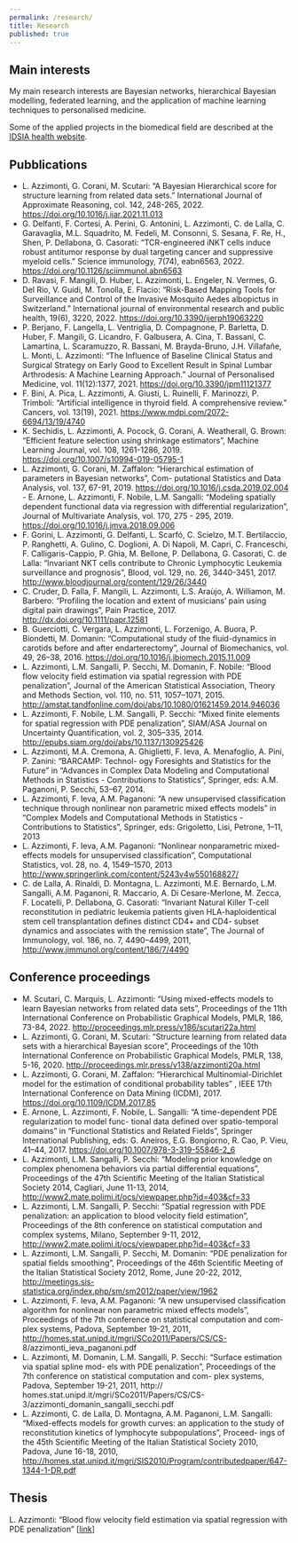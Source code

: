 ```yaml
---
permalink: /research/
title: Research
published: true
---
```


## Main interests
My main research interests are Bayesian networks, hierarchical Bayesian modelling, federated learning, and the application of machine learning techniques to personalised medicine. 

Some of the applied projects in the biomedical field are described at the [IDSIA health website](https://health.idsia.ch/ml-personalized/).

## Pubblications

- L. Azzimonti, G. Corani, M. Scutari: “A Bayesian Hierarchical score for structure learning from related data sets.” International Journal of Approximate Reasoning, col. 142, 248-265, 2022. https://doi.org/10.1016/j.ijar.2021.11.013
- G. Delfanti, F. Cortesi, A. Perini, G. Antonini, L. Azzimonti, C. de Lalla, C. Garavaglia, M.L. Squadrito, M. Fedeli, M. Consonni, S. Sesana, F. Re, H., Shen, P. Dellabona, G. Casorati: “TCR-engineered iNKT cells induce robust antitumor response by dual targeting cancer and suppressive myeloid cells.” Science immunology, 7(74), eabn6563, 2022. https://doi.org/10.1126/sciimmunol.abn6563
- D. Ravasi, F. Mangili, D. Huber, L. Azzimonti, L. Engeler, N. Vermes, G. Del Rio, V. Guidi, M. Tonolla, E. Flacio: “Risk-Based Mapping Tools for Surveillance and Control of the Invasive Mosquito Aedes albopictus in Switzerland.” International journal of environmental research and public health, 19(6), 3220, 2022. https://doi.org/10.3390/ijerph19063220
- P. Berjano, F. Langella, L. Ventriglia, D. Compagnone, P. Barletta, D. Huber, F. Mangili, G. Licandro, F. Galbusera, A. Cina, T. Bassani, C. Lamartina, L. Scaramuzzo, R. Bassani, M. Brayda-Bruno, J.H. Villafañe, L. Monti, L. Azzimonti: “The Influence of Baseline Clinical Status and Surgical Strategy on Early Good to Excellent Result in Spinal Lumbar Arthrodesis: A Machine Learning Approach.” Journal of Personalised Medicine, vol. 11(12):1377, 2021. https://doi.org/10.3390/jpm11121377
- F. Bini, A. Pica, L. Azzimonti, A. Giusti, L. Ruinelli, F. Marinozzi, P. Trimboli: “Artificial intelligence in thyroid field. A comprehensive review.” Cancers, vol. 13(19), 2021. https://www.mdpi.com/2072-6694/13/19/4740
- K. Sechidis, L. Azzimonti, A. Pocock, G. Corani, A. Weatherall, G. Brown: “Efficient feature selection using shrinkage estimators”, Machine Learning Journal, vol. 108, 1261-1286, 2019. https://doi.org/10.1007/s10994-019-05795-1
- L. Azzimonti, G. Corani, M. Zaffalon: “Hierarchical estimation of parameters in Bayesian networks”, Com- putational Statistics and Data Analysis, vol. 137, 67-91, 2019. https://doi.org/10.1016/j.csda.2019.02.004 - E. Arnone, L. Azzimonti, F. Nobile, L.M. Sangalli: “Modeling spatially dependent functional data via regression with differential regularization”, Journal of Multivariate Analysis, vol. 170, 275 - 295, 2019. https://doi.org/10.1016/j.jmva.2018.09.006
- F. Gorini, L. Azzimonti, G. Delfanti, L. Scarfó, C. Scielzo, M.T. Bertilaccio, P. Ranghetti, A. Gulino, C. Doglioni, A. Di Napoli, M. Capri, C. Franceschi, F. Calligaris-Cappio, P. Ghia, M. Bellone, P. Dellabona, G. Casorati, C. de Lalla: “Invariant NKT cells contribute to Chronic Lymphocytic Leukemia surveillance and prognosis”, Blood, vol. 129, no. 26, 3440-3451, 2017. http://www.bloodjournal.org/content/129/26/3440
- C. Cruder, D. Falla, F. Mangili, L. Azzimonti, L.S. Araùjo, A. Williamon, M. Barbero: “Profiling the location and extent of musicians’ pain using digital pain drawings”, Pain Practice, 2017. http://dx.doi.org/10.1111/papr.12581
- B. Guerciotti, C. Vergara, L. Azzimonti, L. Forzenigo, A. Buora, P. Biondetti, M. Domanin: “Computational study of the fluid-dynamics in carotids before and after endarterectomy”, Journal of Biomechanics, vol. 49, 26–38, 2016. https://doi.org/10.1016/j.jbiomech.2015.11.009
- L. Azzimonti, L.M. Sangalli, P. Secchi, M. Domanin, F. Nobile: “Blood flow velocity field estimation via spatial regression with PDE penalization”, Journal of the American Statistical Association, Theory and Methods Section, vol. 110, no. 511, 1057–1071, 2015. http://amstat.tandfonline.com/doi/abs/10.1080/01621459.2014.946036
- L. Azzimonti, F. Nobile, L.M. Sangalli, P. Secchi: “Mixed finite elements for spatial regression with PDE penalization”, SIAM/ASA Journal on Uncertainty Quantification, vol. 2, 305–335, 2014. http://epubs.siam.org/doi/abs/10.1137/130925426
- L. Azzimonti, M.A. Cremona, A. Ghiglietti, F. Ieva, A. Menafoglio, A. Pini, P. Zanini: “BARCAMP: Technol- ogy Foresights and Statistics for the Future” in “Advances in Complex Data Modeling and Computational Methods in Statistics - Contributions to Statistics”, Springer, eds: A.M. Paganoni, P. Secchi, 53–67, 2014.
- L. Azzimonti, F. Ieva, A.M. Paganoni: “A new unsupervised classification technique through nonlinear non parametric mixed effects models” in “Complex Models and Computational Methods in Statistics - Contributions to Statistics”, Springer, eds: Grigoletto, Lisi, Petrone, 1–11, 2013
- L. Azzimonti, F. Ieva, A.M. Paganoni: “Nonlinear nonparametric mixed-effects models for unsupervised classification”, Computational Statistics, vol. 28, no. 4, 1549–1570, 2013 http://www.springerlink.com/content/5243v4w550168827/
- C. de Lalla, A. Rinaldi, D. Montagna, L. Azzimonti, M.E. Bernardo, L.M. Sangalli, A.M. Paganoni, R. Maccario, A. Di Cesare-Merlone, M. Zecca, F. Locatelli, P. Dellabona, G. Casorati: “Invariant Natural Killer T-cell reconstitution in pediatric leukemia patients given HLA-haploidentical stem cell transplantation defines distinct CD4+ and CD4- subset dynamics and associates with the remission state”, The Journal of Immunology, vol. 186, no. 7, 4490–4499, 2011, http://www.jimmunol.org/content/186/7/4490


## Conference proceedings
- M. Scutari, C. Marquis, L. Azzimonti: “Using mixed-effects models to learn Bayesian networks from related data sets”, Proceedings of the 11th International Conference on Probabilistic Graphical Models, PMLR, 186, 73-84, 2022. http://proceedings.mlr.press/v186/scutari22a.html
- L. Azzimonti, G. Corani, M. Scutari: “Structure learning from related data sets with a hierarchical Bayesian score”, Proceedings of the 10th International Conference on Probabilistic Graphical Models, PMLR, 138, 5-16, 2020. http://proceedings.mlr.press/v138/azzimonti20a.html
- L. Azzimonti, G. Corani, M. Zaffalon: “Hierarchical Multinomial-Dirichlet model for the estimation of conditional probability tables” , IEEE 17th International Conference on Data Mining (ICDM), 2017. https://doi.org/10.1109/ICDM.2017.85
- E. Arnone, L. Azzimonti, F. Nobile, L. Sangalli: “A time-dependent PDE regularization to model func- tional data defined over spatio-temporal domains” in “Functional Statistics and Related Fields”, Springer International Publishing, eds: G. Aneiros, E.G. Bongiorno, R. Cao, P. Vieu, 41–44, 2017. https://doi.org/10.1007/978-3-319-55846-2_6
- L. Azzimonti, L.M. Sangalli, P. Secchi: “Modeling prior knowledge on complex phenomena behaviors via partial differential equations”, Proceedings of the 47th Scientific Meeting of the Italian Statistical Society 2014, Cagliari, June 11-13, 2014, http://www2.mate.polimi.it/ocs/viewpaper.php?id=403&cf=33
- L. Azzimonti, L.M. Sangalli, P. Secchi: “Spatial regression with PDE penalization: an application to blood velocity field estimation”, Proceedings of the 8th conference on statistical computation and complex systems, Milano, September 9-11, 2012, http://www2.mate.polimi.it/ocs/viewpaper.php?id=403&cf=33
- L. Azzimonti, L.M. Sangalli, P. Secchi, M. Domanin: “PDE penalization for spatial fields smoothing”, Proceedings of the 46th Scientific Meeting of the Italian Statistical Society 2012, Rome, June 20-22, 2012, http://meetings.sis-statistica.org/index.php/sm/sm2012/paper/view/1962
- L. Azzimonti, F. Ieva, A.M. Paganoni: “A new unsupervised classification algorithm for nonlinear non parametric mixed effects models”, Proceedings of the 7th conference on statistical computation and com- plex systems, Padova, September 19-21, 2011, http://homes.stat.unipd.it/mgri/SCo2011/Papers/CS/CS- 8/azzimonti_ieva_paganoni.pdf
- L. Azzimonti, M. Domanin, L.M. Sangalli, P. Secchi: “Surface estimation via spatial spline mod- els with PDE penalization”, Proceedings of the 7th conference on statistical computation and com- plex systems, Padova, September 19-21, 2011, http:// homes.stat.unipd.it/mgri/SCo2011/Papers/CS/CS- 3/azzimonti_domanin_sangalli_secchi.pdf
- L. Azzimonti, C. de Lalla, D. Montagna, A.M. Paganoni, L.M. Sangalli: “Mixed-effects models for growth curves: an application to the study of reconstitution kinetics of lymphocyte subpopulations”, Proceed- ings of the 45th Scientific Meeting of the Italian Statistical Society 2010, Padova, June 16-18, 2010, http://homes.stat.unipd.it/mgri/SIS2010/Program/contributedpaper/647-1344-1-DR.pdf


## Thesis
L. Azzimonti: “Blood flow velocity field estimation via spatial regression with PDE penalization” [[link](http://hdl.handle.net/10589/76565)]
